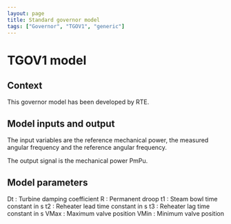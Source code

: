 ```yaml
---
layout: page
title: Standard governor model
tags: ["Governor", "TGOV1", "generic"]
---
```

# TGOV1 model

## Context

This governor model has been developed by RTE.

## Model inputs and output

The input variables are the reference mechanical power, the measured angular frequency and the reference angular frequency.

The output signal is the mechanical power PmPu.

## Model parameters

Dt : Turbine damping coefficient
R : Permanent droop
t1 : Steam bowl time constant in s
t2 : Reheater lead time constant in s
t3 : Reheater lag time constant in s
VMax : Maximum valve position
VMin : Minimum valve position
